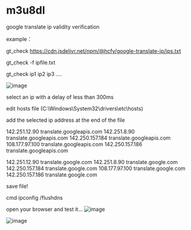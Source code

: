 # m3u8dl
google translate ip validity verification


example：



gt_check https://cdn.jsdelivr.net/npm/@hcfy/google-translate-ip/ips.txt


gt_check -f ipfile.txt


gt_check ip1 ip2 ip3 ....


![image](https://user-images.githubusercontent.com/11746715/224201611-7390b007-fa1a-4a7d-b4b2-96e68323f378.png)

select an ip with a delay of less than 300ms

edit hosts file (C:\Windows\System32\drivers\etc\hosts)

add the selected ip address at the end of the file

142.251.12.90        translate.googleapis.com
142.251.8.90         translate.googleapis.com
142.250.157.184      translate.googleapis.com
108.177.97.100       translate.googleapis.com
142.250.157.186      translate.googleapis.com


142.251.12.90        translate.google.com
142.251.8.90         translate.google.com
142.250.157.184      translate.google.com
108.177.97.100       translate.google.com
142.250.157.186      translate.google.com

save file!

cmd ipconfig /flushdns

open your browser and test it...
![image](https://user-images.githubusercontent.com/11746715/224202889-b9eca04a-7e8c-4098-8a53-7f88905592ce.png)



![image](https://user-images.githubusercontent.com/11746715/224202774-167ac7d3-42d8-4fcc-957a-99b65c3dfe15.png)


